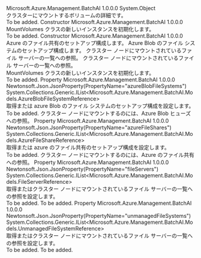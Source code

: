 <Type Name="MountVolumes" FullName="Microsoft.Azure.Management.BatchAI.Models.MountVolumes">
  <TypeSignature Language="C#" Value="public class MountVolumes" />
  <TypeSignature Language="ILAsm" Value=".class public auto ansi beforefieldinit MountVolumes extends System.Object" />
  <TypeSignature Language="DocId" Value="T:Microsoft.Azure.Management.BatchAI.Models.MountVolumes" />
  <TypeSignature Language="VB.NET" Value="Public Class MountVolumes" />
  <TypeSignature Language="F#" Value="type MountVolumes = class" />
  <AssemblyInfo>
    <AssemblyName>Microsoft.Azure.Management.BatchAI</AssemblyName>
    <AssemblyVersion>1.0.0.0</AssemblyVersion>
  </AssemblyInfo>
  <Base>
    <BaseTypeName>System.Object</BaseTypeName>
  </Base>
  <Interfaces />
  <Docs>
    <summary>
            クラスターにマウントするボリュームの詳細です。
            </summary>
    <remarks>To be added.</remarks>
  </Docs>
  <Members>
    <Member MemberName=".ctor">
      <MemberSignature Language="C#" Value="public MountVolumes ();" />
      <MemberSignature Language="ILAsm" Value=".method public hidebysig specialname rtspecialname instance void .ctor() cil managed" />
      <MemberSignature Language="DocId" Value="M:Microsoft.Azure.Management.BatchAI.Models.MountVolumes.#ctor" />
      <MemberSignature Language="VB.NET" Value="Public Sub New ()" />
      <MemberType>Constructor</MemberType>
      <AssemblyInfo>
        <AssemblyName>Microsoft.Azure.Management.BatchAI</AssemblyName>
        <AssemblyVersion>1.0.0.0</AssemblyVersion>
      </AssemblyInfo>
      <Parameters />
      <Docs>
        <summary>
            MountVolumes クラスの新しいインスタンスを初期化します。
            </summary>
        <remarks>To be added.</remarks>
      </Docs>
    </Member>
    <Member MemberName=".ctor">
      <MemberSignature Language="C#" Value="public MountVolumes (System.Collections.Generic.IList&lt;Microsoft.Azure.Management.BatchAI.Models.AzureFileShareReference&gt; azureFileShares = null, System.Collections.Generic.IList&lt;Microsoft.Azure.Management.BatchAI.Models.AzureBlobFileSystemReference&gt; azureBlobFileSystems = null, System.Collections.Generic.IList&lt;Microsoft.Azure.Management.BatchAI.Models.FileServerReference&gt; fileServers = null, System.Collections.Generic.IList&lt;Microsoft.Azure.Management.BatchAI.Models.UnmanagedFileSystemReference&gt; unmanagedFileSystems = null);" />
      <MemberSignature Language="ILAsm" Value=".method public hidebysig specialname rtspecialname instance void .ctor(class System.Collections.Generic.IList`1&lt;class Microsoft.Azure.Management.BatchAI.Models.AzureFileShareReference&gt; azureFileShares, class System.Collections.Generic.IList`1&lt;class Microsoft.Azure.Management.BatchAI.Models.AzureBlobFileSystemReference&gt; azureBlobFileSystems, class System.Collections.Generic.IList`1&lt;class Microsoft.Azure.Management.BatchAI.Models.FileServerReference&gt; fileServers, class System.Collections.Generic.IList`1&lt;class Microsoft.Azure.Management.BatchAI.Models.UnmanagedFileSystemReference&gt; unmanagedFileSystems) cil managed" />
      <MemberSignature Language="DocId" Value="M:Microsoft.Azure.Management.BatchAI.Models.MountVolumes.#ctor(System.Collections.Generic.IList{Microsoft.Azure.Management.BatchAI.Models.AzureFileShareReference},System.Collections.Generic.IList{Microsoft.Azure.Management.BatchAI.Models.AzureBlobFileSystemReference},System.Collections.Generic.IList{Microsoft.Azure.Management.BatchAI.Models.FileServerReference},System.Collections.Generic.IList{Microsoft.Azure.Management.BatchAI.Models.UnmanagedFileSystemReference})" />
      <MemberSignature Language="VB.NET" Value="Public Sub New (Optional azureFileShares As IList(Of AzureFileShareReference) = null, Optional azureBlobFileSystems As IList(Of AzureBlobFileSystemReference) = null, Optional fileServers As IList(Of FileServerReference) = null, Optional unmanagedFileSystems As IList(Of UnmanagedFileSystemReference) = null)" />
      <MemberSignature Language="F#" Value="new Microsoft.Azure.Management.BatchAI.Models.MountVolumes : System.Collections.Generic.IList&lt;Microsoft.Azure.Management.BatchAI.Models.AzureFileShareReference&gt; * System.Collections.Generic.IList&lt;Microsoft.Azure.Management.BatchAI.Models.AzureBlobFileSystemReference&gt; * System.Collections.Generic.IList&lt;Microsoft.Azure.Management.BatchAI.Models.FileServerReference&gt; * System.Collections.Generic.IList&lt;Microsoft.Azure.Management.BatchAI.Models.UnmanagedFileSystemReference&gt; -&gt; Microsoft.Azure.Management.BatchAI.Models.MountVolumes" Usage="new Microsoft.Azure.Management.BatchAI.Models.MountVolumes (azureFileShares, azureBlobFileSystems, fileServers, unmanagedFileSystems)" />
      <MemberType>Constructor</MemberType>
      <AssemblyInfo>
        <AssemblyName>Microsoft.Azure.Management.BatchAI</AssemblyName>
        <AssemblyVersion>1.0.0.0</AssemblyVersion>
      </AssemblyInfo>
      <Parameters>
        <Parameter Name="azureFileShares" Type="System.Collections.Generic.IList&lt;Microsoft.Azure.Management.BatchAI.Models.AzureFileShareReference&gt;" />
        <Parameter Name="azureBlobFileSystems" Type="System.Collections.Generic.IList&lt;Microsoft.Azure.Management.BatchAI.Models.AzureBlobFileSystemReference&gt;" />
        <Parameter Name="fileServers" Type="System.Collections.Generic.IList&lt;Microsoft.Azure.Management.BatchAI.Models.FileServerReference&gt;" />
        <Parameter Name="unmanagedFileSystems" Type="System.Collections.Generic.IList&lt;Microsoft.Azure.Management.BatchAI.Models.UnmanagedFileSystemReference&gt;" />
      </Parameters>
      <Docs>
        <param name="azureFileShares">Azure のファイル共有のセットアップ構成します。</param>
        <param name="azureBlobFileSystems">Azure Blob のファイル システムのセットアップ構成します。</param>
        <param name="fileServers">クラスター ノードにマウントされているファイル サーバーの一覧への参照。</param>
        <param name="unmanagedFileSystems">クラスター ノードにマウントされているファイル サーバーの一覧への参照。</param>
        <summary>
            MountVolumes クラスの新しいインスタンスを初期化します。
            </summary>
        <remarks>To be added.</remarks>
      </Docs>
    </Member>
    <Member MemberName="AzureBlobFileSystems">
      <MemberSignature Language="C#" Value="public System.Collections.Generic.IList&lt;Microsoft.Azure.Management.BatchAI.Models.AzureBlobFileSystemReference&gt; AzureBlobFileSystems { get; set; }" />
      <MemberSignature Language="ILAsm" Value=".property instance class System.Collections.Generic.IList`1&lt;class Microsoft.Azure.Management.BatchAI.Models.AzureBlobFileSystemReference&gt; AzureBlobFileSystems" />
      <MemberSignature Language="DocId" Value="P:Microsoft.Azure.Management.BatchAI.Models.MountVolumes.AzureBlobFileSystems" />
      <MemberSignature Language="VB.NET" Value="Public Property AzureBlobFileSystems As IList(Of AzureBlobFileSystemReference)" />
      <MemberSignature Language="F#" Value="member this.AzureBlobFileSystems : System.Collections.Generic.IList&lt;Microsoft.Azure.Management.BatchAI.Models.AzureBlobFileSystemReference&gt; with get, set" Usage="Microsoft.Azure.Management.BatchAI.Models.MountVolumes.AzureBlobFileSystems" />
      <MemberType>Property</MemberType>
      <AssemblyInfo>
        <AssemblyName>Microsoft.Azure.Management.BatchAI</AssemblyName>
        <AssemblyVersion>1.0.0.0</AssemblyVersion>
      </AssemblyInfo>
      <Attributes>
        <Attribute>
          <AttributeName>Newtonsoft.Json.JsonProperty(PropertyName="azureBlobFileSystems")</AttributeName>
        </Attribute>
      </Attributes>
      <ReturnValue>
        <ReturnType>System.Collections.Generic.IList&lt;Microsoft.Azure.Management.BatchAI.Models.AzureBlobFileSystemReference&gt;</ReturnType>
      </ReturnValue>
      <Docs>
        <summary>
            取得または azure Blob のファイル システムのセットアップ構成を設定します。
            </summary>
        <value>To be added.</value>
        <remarks>
            クラスター ノードにマウントするのには、Azure Blob ヒューズへの参照。
            </remarks>
      </Docs>
    </Member>
    <Member MemberName="AzureFileShares">
      <MemberSignature Language="C#" Value="public System.Collections.Generic.IList&lt;Microsoft.Azure.Management.BatchAI.Models.AzureFileShareReference&gt; AzureFileShares { get; set; }" />
      <MemberSignature Language="ILAsm" Value=".property instance class System.Collections.Generic.IList`1&lt;class Microsoft.Azure.Management.BatchAI.Models.AzureFileShareReference&gt; AzureFileShares" />
      <MemberSignature Language="DocId" Value="P:Microsoft.Azure.Management.BatchAI.Models.MountVolumes.AzureFileShares" />
      <MemberSignature Language="VB.NET" Value="Public Property AzureFileShares As IList(Of AzureFileShareReference)" />
      <MemberSignature Language="F#" Value="member this.AzureFileShares : System.Collections.Generic.IList&lt;Microsoft.Azure.Management.BatchAI.Models.AzureFileShareReference&gt; with get, set" Usage="Microsoft.Azure.Management.BatchAI.Models.MountVolumes.AzureFileShares" />
      <MemberType>Property</MemberType>
      <AssemblyInfo>
        <AssemblyName>Microsoft.Azure.Management.BatchAI</AssemblyName>
        <AssemblyVersion>1.0.0.0</AssemblyVersion>
      </AssemblyInfo>
      <Attributes>
        <Attribute>
          <AttributeName>Newtonsoft.Json.JsonProperty(PropertyName="azureFileShares")</AttributeName>
        </Attribute>
      </Attributes>
      <ReturnValue>
        <ReturnType>System.Collections.Generic.IList&lt;Microsoft.Azure.Management.BatchAI.Models.AzureFileShareReference&gt;</ReturnType>
      </ReturnValue>
      <Docs>
        <summary>
            取得または azure のファイル共有のセットアップ構成を設定します。
            </summary>
        <value>To be added.</value>
        <remarks>
            クラスター ノードにマウントするのには、Azure のファイル共有への参照。
            </remarks>
      </Docs>
    </Member>
    <Member MemberName="FileServers">
      <MemberSignature Language="C#" Value="public System.Collections.Generic.IList&lt;Microsoft.Azure.Management.BatchAI.Models.FileServerReference&gt; FileServers { get; set; }" />
      <MemberSignature Language="ILAsm" Value=".property instance class System.Collections.Generic.IList`1&lt;class Microsoft.Azure.Management.BatchAI.Models.FileServerReference&gt; FileServers" />
      <MemberSignature Language="DocId" Value="P:Microsoft.Azure.Management.BatchAI.Models.MountVolumes.FileServers" />
      <MemberSignature Language="VB.NET" Value="Public Property FileServers As IList(Of FileServerReference)" />
      <MemberSignature Language="F#" Value="member this.FileServers : System.Collections.Generic.IList&lt;Microsoft.Azure.Management.BatchAI.Models.FileServerReference&gt; with get, set" Usage="Microsoft.Azure.Management.BatchAI.Models.MountVolumes.FileServers" />
      <MemberType>Property</MemberType>
      <AssemblyInfo>
        <AssemblyName>Microsoft.Azure.Management.BatchAI</AssemblyName>
        <AssemblyVersion>1.0.0.0</AssemblyVersion>
      </AssemblyInfo>
      <Attributes>
        <Attribute>
          <AttributeName>Newtonsoft.Json.JsonProperty(PropertyName="fileServers")</AttributeName>
        </Attribute>
      </Attributes>
      <ReturnValue>
        <ReturnType>System.Collections.Generic.IList&lt;Microsoft.Azure.Management.BatchAI.Models.FileServerReference&gt;</ReturnType>
      </ReturnValue>
      <Docs>
        <summary>
            取得またはクラスター ノードにマウントされているファイル サーバーの一覧への参照を設定します。
            </summary>
        <value>To be added.</value>
        <remarks>To be added.</remarks>
      </Docs>
    </Member>
    <Member MemberName="UnmanagedFileSystems">
      <MemberSignature Language="C#" Value="public System.Collections.Generic.IList&lt;Microsoft.Azure.Management.BatchAI.Models.UnmanagedFileSystemReference&gt; UnmanagedFileSystems { get; set; }" />
      <MemberSignature Language="ILAsm" Value=".property instance class System.Collections.Generic.IList`1&lt;class Microsoft.Azure.Management.BatchAI.Models.UnmanagedFileSystemReference&gt; UnmanagedFileSystems" />
      <MemberSignature Language="DocId" Value="P:Microsoft.Azure.Management.BatchAI.Models.MountVolumes.UnmanagedFileSystems" />
      <MemberSignature Language="VB.NET" Value="Public Property UnmanagedFileSystems As IList(Of UnmanagedFileSystemReference)" />
      <MemberSignature Language="F#" Value="member this.UnmanagedFileSystems : System.Collections.Generic.IList&lt;Microsoft.Azure.Management.BatchAI.Models.UnmanagedFileSystemReference&gt; with get, set" Usage="Microsoft.Azure.Management.BatchAI.Models.MountVolumes.UnmanagedFileSystems" />
      <MemberType>Property</MemberType>
      <AssemblyInfo>
        <AssemblyName>Microsoft.Azure.Management.BatchAI</AssemblyName>
        <AssemblyVersion>1.0.0.0</AssemblyVersion>
      </AssemblyInfo>
      <Attributes>
        <Attribute>
          <AttributeName>Newtonsoft.Json.JsonProperty(PropertyName="unmanagedFileSystems")</AttributeName>
        </Attribute>
      </Attributes>
      <ReturnValue>
        <ReturnType>System.Collections.Generic.IList&lt;Microsoft.Azure.Management.BatchAI.Models.UnmanagedFileSystemReference&gt;</ReturnType>
      </ReturnValue>
      <Docs>
        <summary>
            取得またはクラスター ノードにマウントされているファイル サーバーの一覧への参照を設定します。
            </summary>
        <value>To be added.</value>
        <remarks>To be added.</remarks>
      </Docs>
    </Member>
  </Members>
</Type>